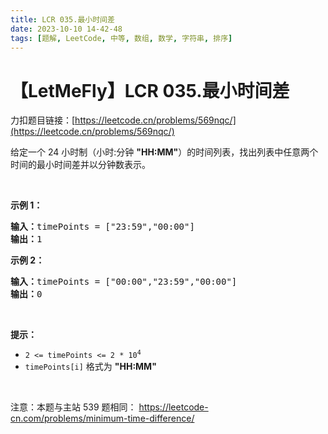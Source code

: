```yaml
---
title: LCR 035.最小时间差
date: 2023-10-10 14-42-48
tags: [题解, LeetCode, 中等, 数组, 数学, 字符串, 排序]
---
```


# 【LetMeFly】LCR 035.最小时间差

力扣题目链接：[https://leetcode.cn/problems/569nqc/](https://leetcode.cn/problems/569nqc/)

<p>给定一个 24 小时制（小时:分钟 <strong>&quot;HH:MM&quot;</strong>）的时间列表，找出列表中任意两个时间的最小时间差并以分钟数表示。</p>

<p>&nbsp;</p>

<p><strong>示例 1：</strong></p>

<pre>
<strong>输入：</strong>timePoints = [&quot;23:59&quot;,&quot;00:00&quot;]
<strong>输出：</strong>1
</pre>

<p><strong>示例 2：</strong></p>

<pre>
<strong>输入：</strong>timePoints = [&quot;00:00&quot;,&quot;23:59&quot;,&quot;00:00&quot;]
<strong>输出：</strong>0
</pre>

<p>&nbsp;</p>

<p><strong>提示：</strong></p>

<ul>
	<li><code>2 &lt;= timePoints &lt;= 2 * 10<sup>4</sup></code></li>
	<li><code>timePoints[i]</code> 格式为 <strong>&quot;HH:MM&quot;</strong></li>
</ul>

<p>&nbsp;</p>

<p><meta charset="UTF-8" />注意：本题与主站 539&nbsp;题相同：&nbsp;<a href="https://leetcode-cn.com/problems/minimum-time-difference/">https://leetcode-cn.com/problems/minimum-time-difference/</a></p>


    